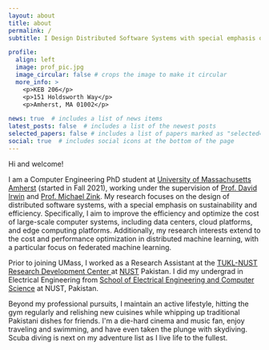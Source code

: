```yaml
---
layout: about
title: about
permalink: /
subtitle: I Design Distributed Software Systems with special emphasis on Sustainability

profile:
  align: left
  image: prof_pic.jpg 
  image_circular: false # crops the image to make it circular
  more_info: >
    <p>KEB 206</p>
    <p>151 Holdsworth Way</p>
    <p>Amherst, MA 01002</p>

news: true  # includes a list of news items
latest_posts: false  # includes a list of the newest posts
selected_papers: false # includes a list of papers marked as "selected={true}"
social: true  # includes social icons at the bottom of the page
---
```



Hi and welcome!

I am a Computer Engineering PhD student at <a href="https://www.umass.edu/engineering/electrical-and-computer-engineering">University of Massachusetts Amherst</a> (started in Fall 2021), working under the supervision of <a href="https://www.davidirwin.info">Prof. David Irwin</a> and <a href="https://www.mikezink.net">Prof. Michael Zink</a>. My research focuses on the design of distributed software systems, with a special emphasis on sustainability and efficiency. Specifically, I aim to improve the efficiency and optimize the cost of large-scale computer systems, including data centers, cloud platforms, and edge computing platforms. Additionally, my research interests extend to the cost and performance optimization in distributed machine learning, with a particular focus on federated machine learning. 

Prior to joining UMass, I worked as a Research Assistant at the <a href="https://tukl.seecs.nust.edu.pk">TUKL-NUST Research Development Center </a> at <a href="https://nust.edu.pk">NUST</a> Pakistan. I did my undergrad in Electrical Engineering from <a href="https://seecs.nust.edu.pk">School of Electrical Engineering and Computer Science</a> at NUST, Pakistan.

Beyond my professional pursuits, I maintain an active lifestyle, hitting the gym regularly and relishing new cuisines while whipping up traditional Pakistani dishes for friends. I'm a die-hard cinema and music fan, enjoy traveling and swimming, and have even taken the plunge with skydiving. Scuba diving is next on my adventure list as I live life to the fullest.

